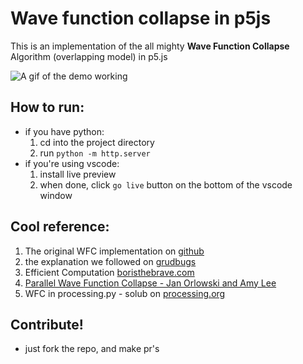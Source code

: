 # Wave function collapse in p5js

This is an implementation of the all mighty **Wave Function Collapse** Algorithm (overlapping model) in p5.js

![A gif of the demo working](https://github.com/d-t-666/wave-function-collapse-p5/blob/main/data/wfc-0.1.1.gif?raw=true)

## How to run:
- if you have python:
  1. cd into the project directory
  2. run `python -m http.server`
- if you're using vscode:
  1. install live preview
  2. when done, click `go live` button on the bottom of the vscode window

## Cool reference:

1. The original WFC implementation on [github](https://github.com/mxgmn/WaveFunctionCollapse)
2. the explanation we followed on [grudbugs](https://www.gridbugs.org/wave-function-collapse/)
3. Efficient Computation [boristhebrave.com](https://www.boristhebrave.com/2020/04/13/wave-function-collapse-explained/#MathJax-Span-19:~:text=Efficient%20Computation)
4. [Parallel Wave Function Collapse - Jan Orlowski and Amy Lee](https://amylh.github.io/WaveCollapseGen/)
5. WFC in processing\.py - solub on [processing.org](https://discourse.processing.org/t/wave-collapse-function-algorithm-in-processing/12983)

## Contribute!
- just fork the repo, and make pr's
